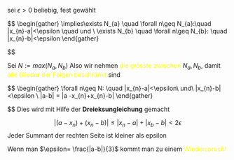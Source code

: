 sei $\epsilon >0$ beliebig, fest gewählt

$$
\begin{gather}
\implies\exists N_{a} \quad \forall n\geq N_{a}:\quad |x_{n}-a|<\epsilon  \quad und \\
\exists N_{b} \quad \forall n\geq N_{b}: \quad |x_{n}-b|<\epsilon
\end{gather}


$$

Sei $N:=max(N_{a},N_{b})$ 
Also wir nehmen <span style="color:#ffff00">die grösste zwischen</span> $N_{a},N_{b}$, damit <span style="color:#ffff00">alle Glieder der Folgen beschränkt</span> sind 

$$
\begin{gather}
\forall n\geq N: \quad |x_{n}-a|<\epsilon\ und\ |x_{n}-b|<\epsilon \\
|a-b| = |a -x_{n}+x_{n}-b|
\end{gather}

$$
Dies wird mit Hilfe der **Dreieksungleichung** gemacht

$$
|(a-x_{n})+(x_{n}-b)|\leq|x_{n}-a|+|x_{b}-b| < 2\epsilon
$$
Jeder Summant der rechten Seite ist kleiner als epsilon

Wenn man $\epsilon= \frac{|a-b|}{3}$ kommt man zu einem <span style="color:#ffff00">Wiederspruch!</span> 